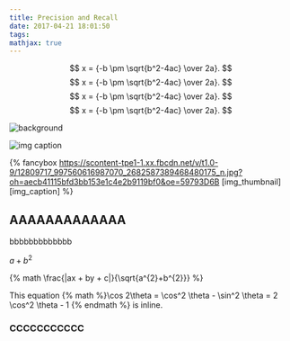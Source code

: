 ```yaml
---
title: Precision and Recall
date: 2017-04-21 18:01:50
tags:
mathjax: true
---
```



$$ x = {-b \pm \sqrt{b^2-4ac} \over 2a}. $$
$$ x = {-b \pm \sqrt{b^2-4ac} \over 2a}. $$
$$ x = {-b \pm \sqrt{b^2-4ac} \over 2a}. $$
$$ x = {-b \pm \sqrt{b^2-4ac} \over 2a}. $$


![background](https://scontent-tpe1-1.xx.fbcdn.net/v/t1.0-9/12809717_997560616987070_2682587389468480175_n.jpg?oh=aecb41115bfd3bb153e1c4e2b9119bf0&oe=59793D6B)

![img caption](https://scontent-tpe1-1.xx.fbcdn.net/v/t1.0-9/12809717_997560616987070_2682587389468480175_n.jpg?oh=aecb41115bfd3bb153e1c4e2b9119bf0&oe=59793D6B)

{% fancybox https://scontent-tpe1-1.xx.fbcdn.net/v/t1.0-9/12809717_997560616987070_2682587389468480175_n.jpg?oh=aecb41115bfd3bb153e1c4e2b9119bf0&oe=59793D6B [img_thumbnail] [img_caption] %}


## AAAAAAAAAAAAA
bbbbbbbbbbbbb

$a + b^2$



{% math \frac{|ax + by + c|}{\sqrt{a^{2}+b^{2}}} %}

This equation {% math %}\cos 2\theta = \cos^2 \theta - \sin^2 \theta =  2 \cos^2 \theta - 1 {% endmath %} is inline.

### CCCCCCCCCCC